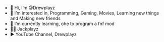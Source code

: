 - 👋 Hi, I’m @Drewplayz
- 👀 I’m interested in, Programming, Gaming, Movies, Learning new things and Making new friends
- 🌱 I’m currently learning, ohe to program a fnf mod
- 🙍‍♂️ Jackplayz
- ▶ YouTube Channel, Drewplayz
